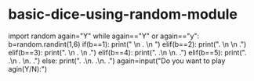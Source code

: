 # basic-dice-using-random-module
import random
again="Y"
while again=="Y" or again=="y":
    b=random.randint(1,6)
    if(b==1):
        print("   \n . \n   ")
    elif(b==2):
        print(".  \n   \n  .")
    elif(b==3):
        print(".  \n . \n  .")
    elif(b==4):
        print(". .\n   \n. .")
    elif(b==5):
        print(". .\n . \n. .")
    else:
        print(". .\n. .\n. .")
    again=input("Do you want to play agin(Y/N):")
